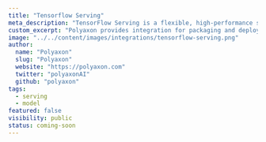 ```yaml
---
title: "Tensorflow Serving"
meta_description: "TensorFlow Serving is a flexible, high-performance serving system for machine learning models, designed for production environments."
custom_excerpt: "Polyaxon provides integration for packaging and deploying models using Tensorflow Serving."
image: "../../content/images/integrations/tensorflow-serving.png"
author:
  name: "Polyaxon"
  slug: "Polyaxon"
  website: "https://polyaxon.com"
  twitter: "polyaxonAI"
  github: "polyaxon"
tags: 
  - serving
  - model
featured: false
visibility: public
status: coming-soon
---
```

